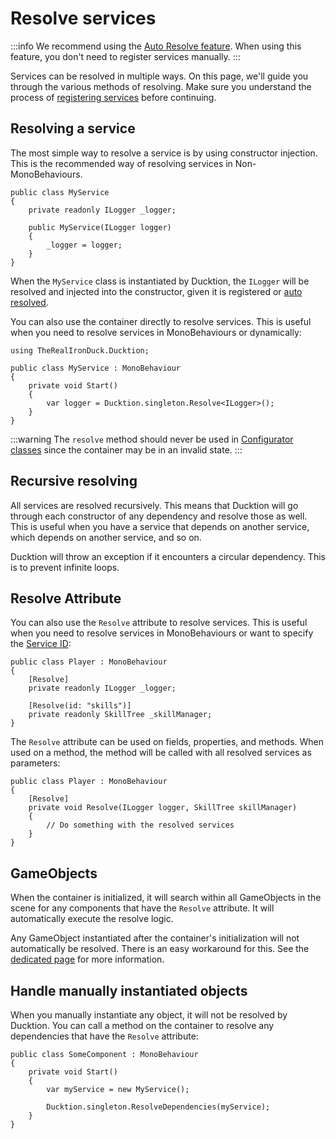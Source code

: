 # Resolve services

:::info
We recommend using the [Auto Resolve feature](/services/auto-resolve). When using this feature, you don't need to
register services manually. 
:::

Services can be resolved in multiple ways. On this page, we'll guide you through the various methods of resolving. Make 
sure you understand the process of [registering services](/basics/register-services) before continuing.

## Resolving a service

The most simple way to resolve a service is by using constructor injection. This is the recommended way of resolving 
services in Non-MonoBehaviours.

```csharp{5-8} 
public class MyService
{
    private readonly ILogger _logger;
    
    public MyService(ILogger logger)
    {
        _logger = logger;
    }
}
```

When the `MyService` class is instantiated by Ducktion, the `ILogger` will be resolved and injected into the 
constructor, given it is registered or [auto resolved](/services/auto-resolve).

You can also use the container directly to resolve services. This is useful when you need to resolve services in 
MonoBehaviours or dynamically:

```csharp{7}
using TheRealIronDuck.Ducktion;

public class MyService : MonoBehaviour
{
    private void Start()
    {
        var logger = Ducktion.singleton.Resolve<ILogger>();
    }
}
```

:::warning
The `resolve` method should never be used in [Configurator classes](/basics/configurator-classes) since the container 
may be in an invalid state.
:::

## Recursive resolving

All services are resolved recursively. This means that Ducktion will go through each constructor of any dependency and
resolve those as well. This is useful when you have a service that depends on another service, which depends on another
service, and so on.

Ducktion will throw an exception if it encounters a circular dependency. This is to prevent infinite loops.

## Resolve Attribute

You can also use the `Resolve` attribute to resolve services. This is useful when you need to resolve services in
MonoBehaviours or want to specify the [Service ID](/services/service-ids):

```csharp{3-7}
public class Player : MonoBehaviour
{
    [Resolve] 
    private readonly ILogger _logger;
    
    [Resolve(id: "skills")] 
    private readonly SkillTree _skillManager;
}
```

The `Resolve` attribute can be used on fields, properties, and methods. When used on a method, the method will be called
with all resolved services as parameters:

```csharp{3-7}
public class Player : MonoBehaviour
{
    [Resolve]
    private void Resolve(ILogger logger, SkillTree skillManager)
    {
        // Do something with the resolved services
    }
}
```

## GameObjects

When the container is initialized, it will search within all GameObjects in the scene for any components that have the
`Resolve` attribute. It will automatically execute the resolve logic.

Any GameObject instantiated after the container's initialization will not automatically be resolved. There is an 
easy workaround for this. See the [dedicated page](/game-objects/handle-prefabs) for more information.

## Handle manually instantiated objects

When you manually instantiate any object, it will not be resolved by Ducktion. You can call a method on the container
to resolve any dependencies that have the `Resolve` attribute:

```csharp{7}
public class SomeComponent : MonoBehaviour
{
    private void Start()
    {
        var myService = new MyService();
        
        Ducktion.singleton.ResolveDependencies(myService);
    }
}
```

